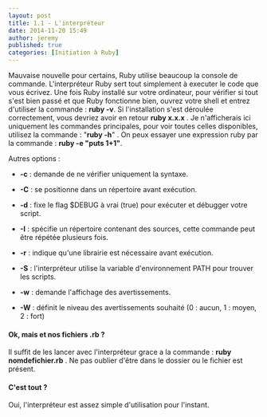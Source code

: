 ```yaml
---
layout: post
title: 1.1 - L'interpréteur
date: 2014-11-20 15:49
author: jeremy
published: true
categories: [Initiation à Ruby]
---
```


Mauvaise nouvelle pour certains, Ruby utilise beaucoup la console de commande.
L'interpréteur Ruby sert tout simplement à executer le code que vous écrivez. Une fois Ruby installé sur votre ordinateur, pour vérifier si tout s'est bien passé et que Ruby fonctionne bien, ouvrez votre shell et entrez d'utiliser la commande : **ruby -v**. Si l'installation s'est déroulée correctement, vous devriez avoir en retour **ruby x.x.x** .
Je n'afficherais ici uniquement les commandes principales, pour voir toutes celles disponibles, utilisez la commande : "**ruby -h**" .
On peux essayer une expression ruby par la commande : **ruby -e "puts 1+1"**.
<!--break-->
Autres options :

* **-c** : demande de ne vérifier uniquement la syntaxe.

* **-C** : se positionne dans un répertoire avant exécution.

* **-d** : fixe le flag $DEBUG à vrai (true) pour exécuter et débugger votre script.

* **-I** : spécifie un répertoire contenant des sources, cette commande peut être répétée plusieurs fois.

* **-r** : indique qu'une librairie est nécessaire avant exécution.

* **-S** : l'interpréteur utilise la variable d'environnement PATH pour trouver les scripts.

* **-w** : demande l'affichage des avertissements.

* **-W** : définit le niveau des avertissements souhaité (0 : aucun, 1 : moyen, 2 : fort)

#### **Ok, mais et nos fichiers .rb ?**
Il suffit de les lancer avec l'interpréteur grace a la commande : **ruby nomdefichier.rb** .
Ne pas oublier d'être dans le dossier ou le fichier est présent.

#### **C'est tout ?**
Oui, l'interpréteur est assez simple d'utilisation pour l'instant.
